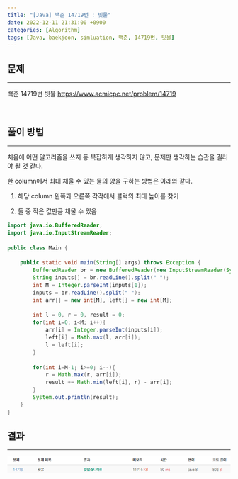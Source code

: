 ```yaml
---
title: "[Java] 백준 14719번 : 빗물"
date: 2022-12-11 21:31:00 +0900
categories: [Algorithm]
tags: [Java, baekjoon, simluation, 백준, 14719번, 빗물]
---
```


## 문제

---

백준 14719번 빗물
<https://www.acmicpc.net/problem/14719>

<br>

## 풀이 방법

---

처음에 어떤 알고리즘을 쓰지 등 복잡하게 생각하지 않고, 문제만 생각하는 습관을 길러야 될 것 같다.

한 column에서 최대 채울 수 있는 물의 양을 구하는 방법은 아래와 같다.

1. 해당 column 왼쪽과 오른쪽 각각에서 블럭의 최대 높이를 찾기

2. 둘 중 작은 값만큼 채울 수 있음

```java
import java.io.BufferedReader;
import java.io.InputStreamReader;

public class Main {

    public static void main(String[] args) throws Exception {
        BufferedReader br = new BufferedReader(new InputStreamReader(System.in));
        String inputs[] = br.readLine().split(" ");
        int M = Integer.parseInt(inputs[1]);
        inputs = br.readLine().split(" ");
        int arr[] = new int[M], left[] = new int[M];

        int l = 0, r = 0, result = 0;
        for(int i=0; i<M; i++){
            arr[i] = Integer.parseInt(inputs[i]);
            left[i] = Math.max(l, arr[i]);
            l = left[i];
        }

        for(int i=M-1; i>=0; i--){
            r = Math.max(r, arr[i]);
            result += Math.min(left[i], r) - arr[i];
        }
        System.out.println(result);
    }
}
```

## 결과

---

<img src="/assets/img/post/boj14719_result.png"/>
